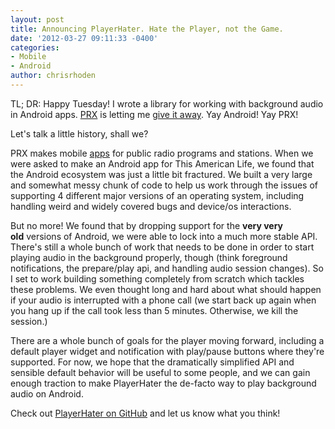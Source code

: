 ```yaml
---
layout: post
title: Announcing PlayerHater. Hate the Player, not the Game.
date: '2012-03-27 09:11:33 -0400'
categories:
- Mobile
- Android
author: chrisrhoden
---
```

<p>TL; DR: Happy Tuesday! I wrote a library for working with background audio in Android apps. <a href="http://prx.org">PRX</a> is letting me <a href="http://github.com/PRX/PlayerHater">give it away</a>. Yay Android! Yay PRX!</p>
<p>Let's talk a little history, shall we?</p>
<p>PRX makes mobile <a href="http://apps.prx.org">apps</a> for public radio programs and stations. When we were asked to make an Android app for This American Life, we found that the Android ecosystem was just a little bit fractured. We built a very large and somewhat messy chunk of code to help us work through the issues of supporting 4 different major versions of an operating system, including handling weird and widely covered bugs and device/os interactions.</p>
<p>But no more! We found that by dropping support for the <strong>very very old</strong> versions of Android, we were able to lock into a much more stable API. There's still a whole bunch of work that needs to be done in order to start playing audio in the background properly, though (think foreground notifications, the prepare/play api, and handling audio session changes). So I set to work building something completely from scratch which tackles these problems. We even thought long and hard about what should happen if your audio is interrupted with a phone call (we start back up again when you hang up if the call took less than 5 minutes. Otherwise, we kill the session.)</p>
<p>There are a whole bunch of goals for the player moving forward, including a default player widget and notification with play/pause buttons where they're supported. For now, we hope that the dramatically simplified API and sensible default behavior will be useful to some people, and we can gain enough traction to make PlayerHater the de-facto way to play background audio on Android.</p>
<p>Check out <a href="http://github.com/PRX/PlayerHater">PlayerHater on GitHub</a> and let us know what you think!</p>
